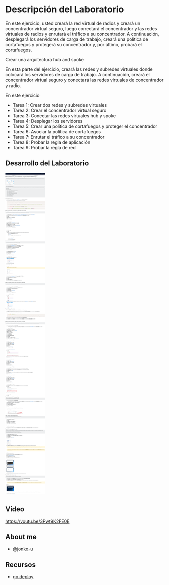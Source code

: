 # Descripción del Laboratorio
En este ejercicio, usted creará la red virtual de radios y creará un concentrador virtual seguro, luego conectará el concentrador y las redes virtuales de radios y enrutará el tráfico a su concentrador. A continuación, desplegará los servidores de carga de trabajo, creará una política de cortafuegos y protegerá su concentrador y, por último, probará el cortafuegos.

Crear una arquitectura hub and spoke

En esta parte del ejercicio, creará las redes y subredes virtuales donde colocará los servidores de carga de trabajo. A continuación, creará el concentrador virtual seguro y conectará las redes virtuales de concentrador y radio.

En este ejercicio

- Tarea 1: Crear dos redes y subredes virtuales
- Tarea 2: Crear el concentrador virtual seguro
- Tarea 3: Conectar las redes virtuales hub y spoke
- Tarea 4: Desplegar los servidores
- Tarea 5: Crear una política de cortafuegos y proteger el concentrador
- Tarea 6: Asociar la política de cortafuegos
- Tarea 7: Enrutar el tráfico a su concentrador
- Tarea 8: Probar la regla de aplicación
- Tarea 9: Probar la regla de red


## Desarrollo del Laboratorio
![Logo](/AZ-700-Designing%20%20and%20Implementing%20Microsoft%20Azure%20Networking%20Solutions/M06%20-%20Unit%209%20Secure%20your%20virtual%20hub%20using%20Azure%20Firewall%20Manager/screenshots/Unit09.png)

## Video
https://youtu.be/3Pwt9K2FE0E

## About me
- [@jonko-u](https://github.com/jonko-u)

## Recursos
- [go deploy](https://lms.godeploy.it/)


